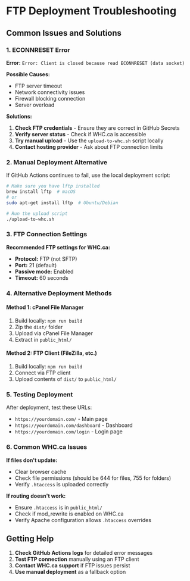 # FTP Deployment Troubleshooting

## Common Issues and Solutions

### 1. ECONNRESET Error
**Error:** `Error: Client is closed because read ECONNRESET (data socket)`

**Possible Causes:**
- FTP server timeout
- Network connectivity issues
- Firewall blocking connection
- Server overload

**Solutions:**
1. **Check FTP credentials** - Ensure they are correct in GitHub Secrets
2. **Verify server status** - Check if WHC.ca is accessible
3. **Try manual upload** - Use the `upload-to-whc.sh` script locally
4. **Contact hosting provider** - Ask about FTP connection limits

### 2. Manual Deployment Alternative

If GitHub Actions continues to fail, use the local deployment script:

```bash
# Make sure you have lftp installed
brew install lftp  # macOS
# or
sudo apt-get install lftp  # Ubuntu/Debian

# Run the upload script
./upload-to-whc.sh
```

### 3. FTP Connection Settings

**Recommended FTP settings for WHC.ca:**
- **Protocol:** FTP (not SFTP)
- **Port:** 21 (default)
- **Passive mode:** Enabled
- **Timeout:** 60 seconds

### 4. Alternative Deployment Methods

#### Method 1: cPanel File Manager
1. Build locally: `npm run build`
2. Zip the `dist/` folder
3. Upload via cPanel File Manager
4. Extract in `public_html/`

#### Method 2: FTP Client (FileZilla, etc.)
1. Build locally: `npm run build`
2. Connect via FTP client
3. Upload contents of `dist/` to `public_html/`

### 5. Testing Deployment

After deployment, test these URLs:
- `https://yourdomain.com/` - Main page
- `https://yourdomain.com/dashboard` - Dashboard
- `https://yourdomain.com/login` - Login page

### 6. Common WHC.ca Issues

**If files don't update:**
- Clear browser cache
- Check file permissions (should be 644 for files, 755 for folders)
- Verify `.htaccess` is uploaded correctly

**If routing doesn't work:**
- Ensure `.htaccess` is in `public_html/`
- Check if mod_rewrite is enabled on WHC.ca
- Verify Apache configuration allows `.htaccess` overrides

## Getting Help

1. **Check GitHub Actions logs** for detailed error messages
2. **Test FTP connection** manually using an FTP client
3. **Contact WHC.ca support** if FTP issues persist
4. **Use manual deployment** as a fallback option
